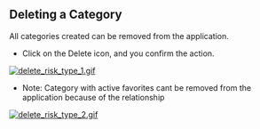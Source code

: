 ## Deleting a Category

All categories created can be removed from the application.
* Click on the Delete icon, and you confirm the action.

[![delete_risk_type_1.gif](https://s3.gifyu.com/images/delete_risk_type_1.gif)](https://gifyu.com/image/9yoP)

* Note: Category with active favorites cant be removed from the application because of the relationship

[![delete_risk_type_2.gif](https://s3.gifyu.com/images/delete_risk_type_2.gif)](https://gifyu.com/image/9y1T)